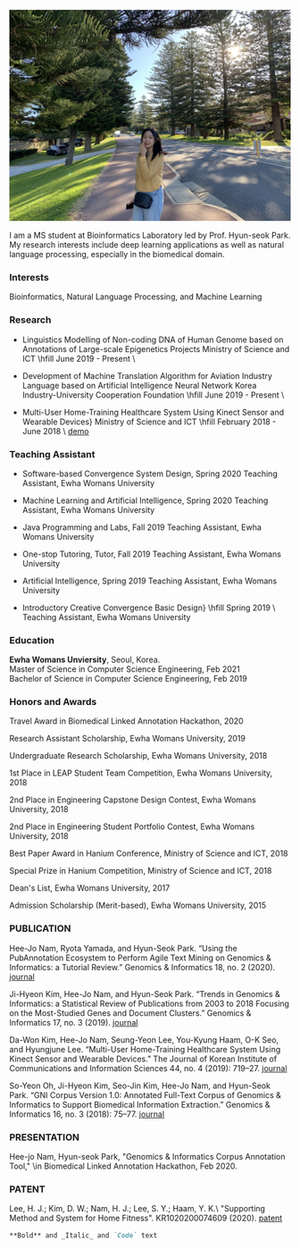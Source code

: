 ![Image](./img/main.png)

I am a MS student at Bioinformatics Laboratory led by Prof. Hyun-seok Park.   
My research interests include deep learning applications as well as natural language processing, especially in the biomedical domain.

### Interests

Bioinformatics, Natural Language Processing, and Machine Learning

### Research

- Linguistics Modelling of Non-coding DNA of Human Genome based on Annotations of Large-scale Epigenetics Projects 
Ministry of Science and ICT \hfill June 2019 - Present \\

- Development of Machine Translation Algorithm for Aviation Industry Language based on Artificial Intelligence Neural Network 
Korea Industry-University Cooperation Foundation \hfill June 2019 - Present \\

- Multi-User Home-Training Healthcare System Using Kinect Sensor and Wearable Devices} 
Ministry of Science and ICT \hfill February 2018 - June 2018 \\ [demo](https://www.youtube.com/watch?v=v5fK2L9En_w)

### Teaching Assistant

- Software-based Convergence System Design, Spring 2020
Teaching Assistant, Ewha Womans University

- Machine Learning and Artificial Intelligence, Spring 2020
Teaching Assistant, Ewha Womans University

- Java Programming and Labs, Fall 2019
Teaching Assistant, Ewha Womans University
 
- One-stop Tutoring, Tutor, Fall 2019
Teaching Assistant, Ewha Womans University

- Artificial Intelligence, Spring 2019
Teaching Assistant, Ewha Womans University

- Introductory Creative Convergence Basic Design} \hfill Spring 2019 \\
Teaching Assistant, Ewha Womans University

### Education

**Ewha Womans Unviersity**, Seoul, Korea.  
Master of Science in Computer Science Engineering, Feb 2021<br/>
Bachelor of Science in Computer Science Engineering, Feb 2019

### Honors and Awards

Travel Award in Biomedical Linked Annotation Hackathon, 2020

Research Assistant Scholarship, Ewha Womans University, 2019

Undergraduate Research Scholarship, Ewha Womans University, 2018

1st Place in LEAP Student Team Competition, Ewha Womans University, 2018

2nd Place in Engineering Capstone Design Contest, Ewha Womans University, 2018

2nd Place in Engineering Student Portfolio Contest, Ewha Womans University, 2018

Best Paper Award in Hanium Conference, Ministry of Science and ICT, 2018

Special Prize in Hanium Competition, Ministry of Science and ICT, 2018

Dean's List, Ewha Womans University, 2017

Admission Scholarship (Merit-based), Ewha Womans University, 2015

### PUBLICATION

Hee-Jo Nam, Ryota Yamada, and Hyun-Seok Park. “Using the PubAnnotation Ecosystem to Perform Agile Text Mining on Genomics &amp; Informatics: a Tutorial Review.” Genomics &amp; Informatics 18, no. 2 (2020). [journal](https://doi.org/10.5808/gi.2020.18.2.e13.)

Ji-Hyeon Kim, Hee-Jo Nam, and Hyun-Seok Park. “Trends in Genomics &amp; Informatics: a Statistical Review of Publications from 2003 to 2018 Focusing on the Most-Studied Genes and Document Clusters.” Genomics &amp; Informatics 17, no. 3 (2019). [journal](https://doi.org/10.5808/gi.2019.17.3.e25.)

Da-Won Kim, Hee-Jo Nam, Seung-Yeon Lee, You-Kyung Haam, O-K Seo, and Hyungjune Lee. “Multi-User Home-Training Healthcare System Using Kinect Sensor and Wearable Devices.” The Journal of Korean Institute of Communications and Information Sciences 44, no. 4 (2019): 719–27. 
[journal](https://doi.org/10.7840/kics.2019.44.4.719.)

So-Yeon Oh, Ji-Hyeon Kim, Seo-Jin Kim, Hee-Jo Nam, and Hyun-Seok Park. “GNI Corpus Version 1.0: Annotated Full-Text Corpus of Genomics &amp; Informatics to Support Biomedical Information Extraction.” Genomics &amp; Informatics 16, no. 3 (2018): 75–77. 
[journal](https://doi.org/10.5808/gi.2018.16.3.75) 

 
### PRESENTATION

Hee-jo Nam, Hyun-seok Park, "Genomics & Informatics Corpus Annotation Tool," \\in  Biomedical Linked Annotation Hackathon, Feb 2020.

### PATENT

Lee, H. J.; Kim, D. W.; Nam, H. J.; Lee, S. Y.; Haam, Y. K.\\ 
"Supporting Method and System for Home Fitness". KR1020200074609 (2020).
[patent](https://doi.org/10.8080/1020180163201)



```markdown
**Bold** and _Italic_ and `Code` text
```
